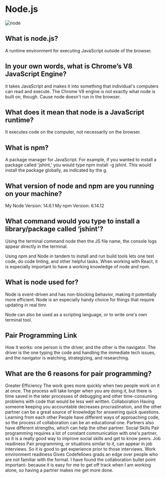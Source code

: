 # Node.js


![node](https://dz2cdn1.dzone.com/storage/temp/13725147-nodejs-advantages.jpeg)


## What is node.js?
 A runtime environment for executing JavaScript outside of the browser.

## In your own words, what is Chrome’s V8 JavaScript Engine?

 it takes JavaScript and makes it into something that individual's computers can read and execute. The Chrome V8 engine is not exactly what node is built on, though. Cause node doesn't run in the browser.

## What does it mean that node is a JavaScript runtime?
 It executes code on the computer, not necessarily on the browser.

## What is npm?
 A package manager for JavaScript. For example, if you wanted to install a package called 'jshint,' you would type npm install -g jshint. This would install the package globally, as indicated by the g.

## What version of node and npm are you running on your machine?

My Node Version: 14.6.1 My npm Version: 6.14.12

## What command would you type to install a library/package called ‘jshint’?

Using the terminal command node then the JS file name, the console logs appear directly in the terminal.

Using npm and Node in tandem to install and run build tools lets one test code, do code linting, and other helpful tasks. When working with React, it is especially important to have a working knowledge of node and npm.
## What is node used for?

Node is event-driven and has non-blocking behavior, making it potentially more efficient. Node is an especially handy choice for things that require updating in real timr.

Node can also be used as a scripting language, or to write one's own terminal tool.



## Pair Programming Link
How it works: one person is the driver, and the other is the navigator. The driver is the one typing the code and handling the immediate tech issues, and the navigator is watching, strategizing, and researching.

## What are the 6 reasons for pair programming?


Greater Efficiency The work goes more quickly when two people work on it at once. The process will take longer when you are doing it, but there is time saved in the later processes of debugging and other time-consuming problems with code that would be less well written.
Collaboration Having someone keeping you accountable decreases procrastination, and the other partner can be a great source of knowledge for answering quick questions.
Learning from each other People have different ways of approaching code, so the process of collaboration can be an educational one. Partners also have different strengths, which can help the other partner.
Social Skills Pair programming requires a lot of constant communication with one's partner, so it is a really good way to improve social skills and get to know peers.
Job readiness Pair programming, or situations similar to it, can appear in job interviews. So it is good to get experience prior to those interviews.
Work environment readiness Gives Codefellows grads an edge over people who are not familiar with the format.
I have found the collaboration bullet point important- because it is easy for me to get off track when I am working alone, so having a partner makes me get more done.